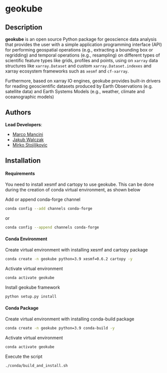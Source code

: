 # geokube

## Description

**geokube** is an open source Python package for geoscience data analysis that provides the user with a simple application programming interface (API) for performing geospatial operations (e.g., extracting a bounding box or regridding) and temporal operations (e.g., resampling) on different types of scientific feature types like grids, profiles and points, using on `xarray` data structures like `xarray.Dataset` and custom `xarray.Dataset.indexes` and xarray ecosystem frameworks such as `xesmf` and `cf-xarray`.

Furthermore, based on xarray IO engines, geokube provides built-in drivers for reading geoscientific datasets produced by Earth Observations (e.g. satellite data) and Earth Systems Models (e.g., weather, climate and oceanographic models)

## Authors

**Lead Developers**:

- [Marco Mancini](https://github.com/km4rcus)
- [Jakub Walczak](https://github.com/jamesWalczak)
- [Mirko Stojiljkovic](https://github.com/MMStojiljkovic)

## Installation 

#### Requirements
You need to install xesmf and cartopy to use geokube. This can be done during the creation of conda virtual environment, as shown below

Add or append conda-forge channel
```bash
conda config --add channels conda-forge
```
or
```bash
conda config --append channels conda-forge
```

#### Conda Environment
Create virtual environment with installing xesmf and cartopy package
```bash
conda create -n geokube python=3.9 xesmf=0.6.2 cartopy -y
```
Activate virtual environment
```bash
conda activate geokube
```
Install geokube framework
```bash
python setup.py install
```

#### Conda Package
Create virtual environment with installing conda-build package
```bash
conda create -n geokube python=3.9 conda-build -y
```
Activate virtual environment
```bash
conda activate geokube
```
Execute the script
```bash
./conda/build_and_install.sh
```